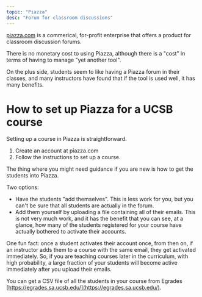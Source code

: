 ```yaml
---
topic: "Piazza"
desc: "Forum for classroom discussions"
---
```


[piazza.com](https://piazza.com) is a commerical, for-profit enterprise that offers a product for classroom discussion forums.

There is no monetary cost to using Piazza, although there is a "cost" in terms of having to manage "yet another tool".

On the plus side, students seem to like having a Piazza forum in their classes, and many  instructors have found that if the tool is used
well, it has many benefits.

# How to set up Piazza for a UCSB course

Setting up a course in Piazza is straightforward.

1. Create an account at piazza.com
2. Follow the instructions to set up a course.

The thing where you might need guidance if you are new is how to get the students into Piazza.

Two options:
* Have the students  "add themselves".   This is less work for you, but you can't be sure that all students are actually in the forum.
* Add them yourself by uploading a file containing all of their emails.  This is not very much work, and it has the benefit that you can see, at a glance, how many of the students registered for your course have actually bothered to activate their accounts.

One fun fact: once a student activates their account once, from then on, if an instructor adds them to a course with the same email, they 
get activated immediately.    So, if you are teaching courses later in the curriculum, with high probability, a large fraction of your students 
will become active immediately after you upload their emails.

You can get a CSV file of all the students in your course from Egrades [https://egrades.sa.ucsb.edu/](https://egrades.sa.ucsb.edu/).

